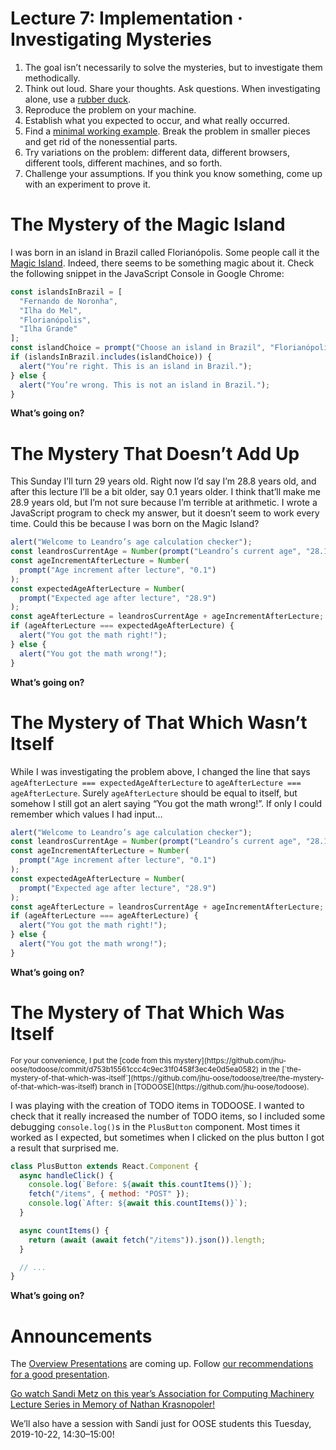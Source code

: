 # Lecture 7: Implementation · Investigating Mysteries

1. The goal isn’t necessarily to solve the mysteries, but to investigate them methodically.
2. Think out loud. Share your thoughts. Ask questions. When investigating alone, use a [rubber duck](https://en.wikipedia.org/wiki/Rubber_duck_debugging).
3. Reproduce the problem on your machine.
4. Establish what you expected to occur, and what really occurred.
5. Find a [minimal working example](https://en.wikipedia.org/wiki/Minimal_working_example). Break the problem in smaller pieces and get rid of the nonessential parts.
6. Try variations on the problem: different data, different browsers, different tools, different machines, and so forth.
7. Challenge your assumptions. If you think you know something, come up with an experiment to prove it.

# The Mystery of the Magic Island

I was born in an island in Brazil called Florianópolis. Some people call it the [Magic Island](http://placestovisitbrazil.com/florianopolis-magic-island/). Indeed, there seems to be something magic about it. Check the following snippet in the JavaScript Console in Google Chrome:

```javascript
const islandsInBrazil = [
  "Fernando de Noronha",
  "Ilha do Mel",
  "Florianópolis",
  "Ilha Grande"
];
const islandChoice = prompt("Choose an island in Brazil", "Florianópolis");
if (islandsInBrazil.includes(islandChoice)) {
  alert("You’re right. This is an island in Brazil.");
} else {
  alert("You’re wrong. This is not an island in Brazil.");
}
```

**What’s going on?**

# The Mystery That Doesn’t Add Up

This Sunday I’ll turn 29 years old. Right now I’d say I’m 28.8 years old, and after this lecture I’ll be a bit older, say 0.1 years older. I think that’ll make me 28.9 years old, but I’m not sure because I’m terrible at arithmetic. I wrote a JavaScript program to check my answer, but it doesn’t seem to work every time. Could this be because I was born on the Magic Island?

```javascript
alert("Welcome to Leandro’s age calculation checker");
const leandrosCurrentAge = Number(prompt("Leandro’s current age", "28.1"));
const ageIncrementAfterLecture = Number(
  prompt("Age increment after lecture", "0.1")
);
const expectedAgeAfterLecture = Number(
  prompt("Expected age after lecture", "28.9")
);
const ageAfterLecture = leandrosCurrentAge + ageIncrementAfterLecture;
if (ageAfterLecture === expectedAgeAfterLecture) {
  alert("You got the math right!");
} else {
  alert("You got the math wrong!");
}
```

**What’s going on?**

# The Mystery of That Which Wasn’t Itself

While I was investigating the problem above, I changed the line that says `ageAfterLecture === expectedAgeAfterLecture` to `ageAfterLecture === ageAfterLecture`. Surely `ageAfterLecture` should be equal to itself, but somehow I still got an alert saying “You got the math wrong!”. If only I could remember which values I had input…

```javascript
alert("Welcome to Leandro’s age calculation checker");
const leandrosCurrentAge = Number(prompt("Leandro’s current age", "28.1"));
const ageIncrementAfterLecture = Number(
  prompt("Age increment after lecture", "0.1")
);
const expectedAgeAfterLecture = Number(
  prompt("Expected age after lecture", "28.9")
);
const ageAfterLecture = leandrosCurrentAge + ageIncrementAfterLecture;
if (ageAfterLecture === ageAfterLecture) {
  alert("You got the math right!");
} else {
  alert("You got the math wrong!");
}
```

**What’s going on?**

# The Mystery of That Which Was Itself

<small>
For your convenience, I put the [code from this mystery](https://github.com/jhu-oose/todoose/commit/d753b15561ccc4c9ec31f0458f3ec4e0d5ea0582) in the [`the-mystery-of-that-which-was-itself`](https://github.com/jhu-oose/todoose/tree/the-mystery-of-that-which-was-itself) branch in [TODOOSE](https://github.com/jhu-oose/todoose).
</small>

I was playing with the creation of TODO items in TODOOSE. I wanted to check that it really increased the number of TODO items, so I included some debugging `console.log()`s in the `PlusButton` component. Most times it worked as I expected, but sometimes when I clicked on the plus button I got a result that surprised me.

```javascript
class PlusButton extends React.Component {
  async handleClick() {
    console.log(`Before: ${await this.countItems()}`);
    fetch("/items", { method: "POST" });
    console.log(`After: ${await this.countItems()}`);
  }

  async countItems() {
    return (await (await fetch("/items")).json()).length;
  }

  // ...
}
```

**What’s going on?**

# Announcements

The [Overview Presentations](/group-projects#presentations) are coming up. Follow [our recommendations for a good presentation](/group-projects#recommendations-for-a-good-presentation).

[Go watch Sandi Metz on this year’s Association for Computing Machinery Lecture Series in Memory of Nathan Krasnopoler!](https://www.cs.jhu.edu/news-events/association-for-computing-machinery-lecture-in-memory-of-nathan-krasnopoler/)

We’ll also have a session with Sandi just for OOSE students this Tuesday, 2019-10-22, 14:30–15:00!
